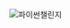 ![파이썬챌린지](https://github.com/kimheeseo/python/blob/main/%EC%B4%88%EB%B3%B4%EC%9E%90%EB%A5%BC_%EC%9C%84%ED%95%9C_%ED%8C%8C%EC%9D%B4%EC%8D%AC200%EC%A0%9C/9791191600018.jpg)

